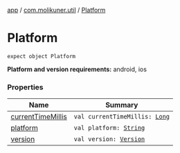[app](../../index.md) / [com.molikuner.util](../index.md) / [Platform](./index.md)

# Platform

`expect object Platform`

**Platform and version requirements:** android, ios

### Properties

| Name | Summary |
|---|---|
| [currentTimeMillis](current-time-millis.md) | `val currentTimeMillis: `[`Long`](https://kotlinlang.org/api/latest/jvm/stdlib/kotlin/-long/index.html) |
| [platform](platform.md) | `val platform: `[`String`](https://kotlinlang.org/api/latest/jvm/stdlib/kotlin/-string/index.html) |
| [version](version.md) | `val version: `[`Version`](../../com.molikuner.types/-version/index.md) |

